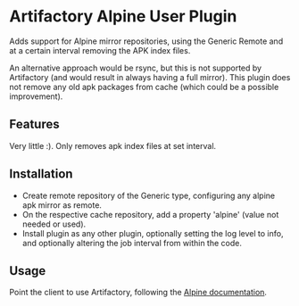 # Artifactory Alpine User Plugin

Adds support for Alpine mirror repositories, using the Generic Remote and at a certain interval removing the APK index files.

An alternative approach would be rsync, but this is not supported by Artifactory (and would result in always having a full mirror). This plugin does not remove any old apk packages from cache (which could be a possible improvement).

## Features

Very little :). Only removes apk index files at set interval.

## Installation

- Create remote repository of the Generic type, configuring any alpine apk mirror as remote.
- On the respective cache repository, add a property 'alpine' (value not needed or used).
- Install plugin as any other plugin, optionally setting the log level to info, and optionally altering the job interval from within the code.

## Usage

Point the client to use Artifactory, following the [Alpine documentation](https://wiki.alpinelinux.org/wiki/Alpine_Linux_package_management#Repository_pinning).
